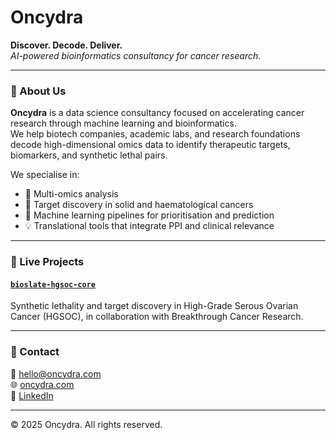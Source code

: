 # Oncydra

**Discover. Decode. Deliver.**  
*AI-powered bioinformatics consultancy for cancer research.*

---

### 🧠 About Us

**Oncydra** is a data science consultancy focused on accelerating cancer research through machine learning and bioinformatics.  
We help biotech companies, academic labs, and research foundations decode high-dimensional omics data to identify therapeutic targets, biomarkers, and synthetic lethal pairs.

We specialise in:
- 🔬 Multi-omics analysis
- 🧬 Target discovery in solid and haematological cancers
- 🤖 Machine learning pipelines for prioritisation and prediction
- 💡 Translational tools that integrate PPI and clinical relevance

---

### 🚀 Live Projects

#### [`bioslate-hgsoc-core`](https://github.com/oncydra/bioslate-hgsoc-core)
Synthetic lethality and target discovery in High-Grade Serous Ovarian Cancer (HGSOC), in collaboration with Breakthrough Cancer Research.

---

### 🧾 Contact

📧 hello@oncydra.com  
🌐 [oncydra.com](https://oncydra.com)  
🔗 [LinkedIn](https://www.linkedin.com/company/oncydra)

---

© 2025 Oncydra. All rights reserved.
